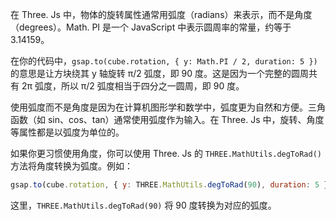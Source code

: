 在 Three. Js 中，物体的旋转属性通常用弧度（radians）来表示，而不是角度（degrees）。Math. PI 是一个 JavaScript 中表示圆周率的常量，约等于 3.14159。

在你的代码中，`gsap.to(cube.rotation, { y: Math.PI / 2, duration: 5 })` 的意思是让方块绕其 y 轴旋转 π/2 弧度，即 90 度。这是因为一个完整的圆周共有 2π 弧度，所以 π/2 弧度相当于四分之一圆周，即 90 度。

使用弧度而不是角度是因为在计算机图形学和数学中，弧度更为自然和方便。三角函数（如 sin、cos、tan）通常使用弧度作为输入。在 Three. Js 中，旋转、角度等属性都是以弧度为单位的。

如果你更习惯使用角度，你可以使用 Three. Js 的 `THREE.MathUtils.degToRad()` 方法将角度转换为弧度。例如：

```javascript
gsap.to(cube.rotation, { y: THREE.MathUtils.degToRad(90), duration: 5 });
```

这里，`THREE.MathUtils.degToRad(90)` 将 90 度转换为对应的弧度。